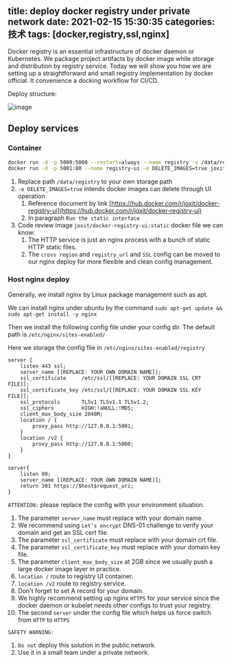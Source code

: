 title: deploy docker registry under private network
date: 2021-02-15 15:30:35
categories: 技术
tags: [docker,registry,ssl,nginx]
---

Docker registry is an essential infrastructure of docker daemon or Kubernetes. We package project artifacts by docker image while storage and distribution by registry service. Today we will show you how we are setting up a straightforward and small registry implementation by docker official. It convenience a docking workflow for CI/CD.

Deploy structure:

![image](https://user-images.githubusercontent.com/3077762/107914469-76e1f300-6f9d-11eb-8b78-aaf7dad4c258.png)

## Deploy services

### Container

``` bash
docker run -d -p 5000:5000 --restart=always --name registry -v /data/registry:/var/lib/registry registry:2
docker run -d -p 5001:80 --name registry-ui -e DELETE_IMAGES=true joxit/docker-registry-ui:static
```

1. Replace path `/data/registry` to your own storage path
2. `-e DELETE_IMAGES=true` intends docker images can delete through UI operation
   1. Reference document by link [https://hub.docker.com/r/joxit/docker-registry-ui](https://hub.docker.com/r/joxit/docker-registry-ui)
   2. In paragraph `Run the static interface`
3. Code review image `joxit/docker-registry-ui:static` docker file we can know:
   1. The HTTP service is just an nginx process with a bunch of static HTTP static files.
   2. The `cross region` and `registry_url` and `SSL` config can be moved to our nginx deploy for more flexible and clean config management.

### Host nginx deploy

Generally, we install nginx by Linux package management such as apt.

We can install nginx under ubuntu by the command `sudo apt-get update && sudo apt-get install -y nginx`

Then we install the following config file under your config dir. The default path is `/etc/nginx/sites-enabled/`

Here we storage the config file in `/etc/nginx/sites-enabled/registry`

```
server {
    listen 443 ssl;
    server_name [[REPLACE: YOUR OWN DOMAIN NAME]];
    ssl_certificate     /etc/ssl/[[REPLACE: YOUR DOMAIN SSL CRT FILE]];
    ssl_certificate_key /etc/ssl/[[REPLACE: YOUR DOMAIN SSL KEY FILE]];
    ssl_protocols       TLSv1 TLSv1.1 TLSv1.2;
    ssl_ciphers         HIGH:!aNULL:!MD5;
    client_max_body_size 2048M;
    location / {
        proxy_pass http://127.0.0.1:5001;
    }
    location /v2 {
        proxy_pass http://127.0.0.1:5000;
    }
}

server{
    listen 80;
    server_name [[REPLACE: YOUR OWN DOMAIN NAME]];
    return 301 https://$host$request_uri;
}
```

`ATTENTION:` please replace the config with your environment situation.

1. The parameter `server_name` must replace with your domain name.
1. We recommend using `Let’s encrypt` DNS-01 challenge to verify your domain and get an SSL cert file.
1. The parameter `ssl_certificate` must replace with your domain crt file.
1. The parameter `ssl_certificate_key` must replace with your domain key file.
1. The parameter `client_max_body_size` at 2GB since we usually push a large docker image layer in practice.
2. `location /` route to registry UI container.
3. `location /v2` route to registry service.
4. Don't forget to set A record for your domain.
5. We highly recommend setting up nginx `HTTPS` for your service since the docker daemon or kubelet needs other configs to trust your registry.
6. The second `server` under the config file which helps us force switch from `HTTP` to `HTTPS`

`SAFETY WARNING:`

1. `Do not` deploy this solution in the public network.
2. Use it in a small team under a private network.


